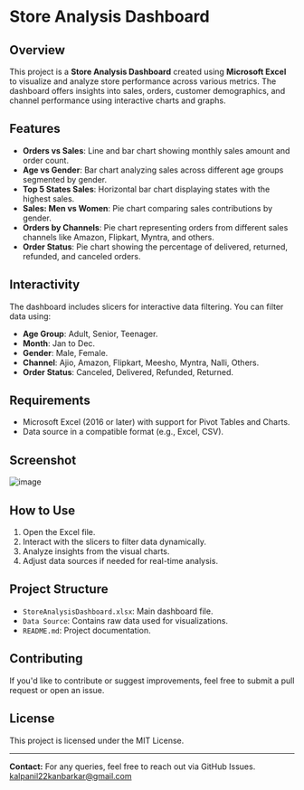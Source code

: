 # Store Analysis Dashboard

## Overview
This project is a **Store Analysis Dashboard** created using **Microsoft Excel** to visualize and analyze store performance across various metrics. The dashboard offers insights into sales, orders, customer demographics, and channel performance using interactive charts and graphs.

## Features
- **Orders vs Sales**: Line and bar chart showing monthly sales amount and order count.
- **Age vs Gender**: Bar chart analyzing sales across different age groups segmented by gender.
- **Top 5 States Sales**: Horizontal bar chart displaying states with the highest sales.
- **Sales: Men vs Women**: Pie chart comparing sales contributions by gender.
- **Orders by Channels**: Pie chart representing orders from different sales channels like Amazon, Flipkart, Myntra, and others.
- **Order Status**: Pie chart showing the percentage of delivered, returned, refunded, and canceled orders.

## Interactivity
The dashboard includes slicers for interactive data filtering. You can filter data using:
- **Age Group**: Adult, Senior, Teenager.
- **Month**: Jan to Dec.
- **Gender**: Male, Female.
- **Channel**: Ajio, Amazon, Flipkart, Meesho, Myntra, Nalli, Others.
- **Order Status**: Canceled, Delivered, Refunded, Returned.

## Requirements
- Microsoft Excel (2016 or later) with support for Pivot Tables and Charts.
- Data source in a compatible format (e.g., Excel, CSV).

## Screenshot
![image](https://github.com/user-attachments/assets/4e71501d-2b5b-4eab-8345-306e08da22c3)

## How to Use
1. Open the Excel file.
2. Interact with the slicers to filter data dynamically.
3. Analyze insights from the visual charts.
4. Adjust data sources if needed for real-time analysis.

## Project Structure
- `StoreAnalysisDashboard.xlsx`: Main dashboard file.
- `Data Source`: Contains raw data used for visualizations.
- `README.md`: Project documentation.

## Contributing
If you'd like to contribute or suggest improvements, feel free to submit a pull request or open an issue.

## License
This project is licensed under the MIT License.

---
**Contact:** For any queries, feel free to reach out via GitHub Issues.
kalpanil22kanbarkar@gmail.com
